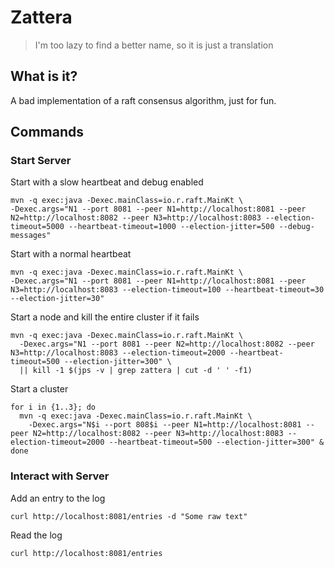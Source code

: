 # Zattera

> I'm too lazy to find a better name, so it is just a translation

## What is it?
A bad implementation of a raft consensus algorithm, just for fun.

## Commands

### Start Server

Start with a slow heartbeat and debug enabled
```shell
mvn -q exec:java -Dexec.mainClass=io.r.raft.MainKt \
-Dexec.args="N1 --port 8081 --peer N1=http://localhost:8081 --peer N2=http://localhost:8082 --peer N3=http://localhost:8083 --election-timeout=5000 --heartbeat-timeout=1000 --election-jitter=500 --debug-messages"
```

Start with a normal heartbeat
```shell
mvn -q exec:java -Dexec.mainClass=io.r.raft.MainKt \
-Dexec.args="N1 --port 8081 --peer N1=http://localhost:8081 --peer N3=http://localhost:8083 --election-timeout=100 --heartbeat-timeout=30 --election-jitter=30"
```

Start a node and kill the entire cluster if it fails
```shell
mvn -q exec:java -Dexec.mainClass=io.r.raft.MainKt \
  -Dexec.args="N1 --port 8081 --peer N2=http://localhost:8082 --peer N3=http://localhost:8083 --election-timeout=2000 --heartbeat-timeout=500 --election-jitter=300" \
  || kill -1 $(jps -v | grep zattera | cut -d ' ' -f1)
```

Start a cluster
```shell
for i in {1..3}; do
  mvn -q exec:java -Dexec.mainClass=io.r.raft.MainKt \
    -Dexec.args="N$i --port 808$i --peer N1=http://localhost:8081 --peer N2=http://localhost:8082 --peer N3=http://localhost:8083 --election-timeout=2000 --heartbeat-timeout=500 --election-jitter=300" &
done
```


### Interact with Server

Add an entry to the log
```shell
curl http://localhost:8081/entries -d "Some raw text"
```
Read the log
```shell
curl http://localhost:8081/entries
```
